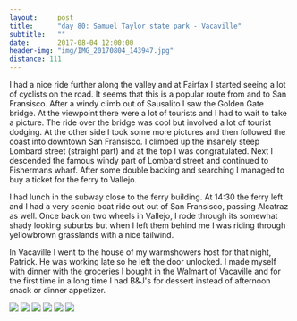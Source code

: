 ```yaml
---
layout:     post
title:      "day 80: Samuel Taylor state park - Vacaville"
subtitle:   ""
date:       2017-08-04 12:00:00
header-img: "img/IMG_20170804_143947.jpg"
distance: 111
---
```


I had a nice ride further along the valley and at Fairfax I started seeing a lot of cyclists on the road.
It seems that this is a popular route from and to San Fransisco.
After a windy climb out of Sausalito I saw the Golden Gate bridge.
At the viewpoint there were a lot of tourists and I had to wait to take a picture.
The ride over the bridge was cool but involved a lot of tourist dodging.
At the other side I took some more pictures and then followed the coast into downtown San Fransisco.
I climbed up the insanely steep Lombard street (straight part) and at the top I was congratulated.
Next I descended the famous windy part of Lombard street and continued to Fishermans wharf.
After some double backing and searching I managed to buy a ticket for the ferry to Vallejo.

I had lunch in the subway close to the ferry building.
At 14:30 the ferry left and I had a very scenic boat ride out out of San Fransisco, passing Alcatraz as well.
Once back on two wheels in Vallejo, I rode through its somewhat shady looking suburbs but when I left them behind me I was riding through yellowbrown grasslands with a nice tailwind.

In Vacaville I went to the house of my warmshowers host for that night, Patrick.
He was working late so he left the door unlocked.
I made myself with dinner with the groceries I bought in the Walmart of Vacaville and for the first time in a long time I had B&J's for dessert instead of afternoon snack or dinner appetizer.


<img src="{{ site.baseurl }}/img/IMG_20170804_094912.jpg">
<span class="caption text-muted"></span>

<img src="{{ site.baseurl }}/img/IMG_20170804_100508.jpg">
<span class="caption text-muted"></span>

<img src="{{ site.baseurl }}/img/IMG_20170804_101449.jpg">
<span class="caption text-muted"></span>

<img src="{{ site.baseurl }}/img/IMG_20170804_102954.jpg">
<span class="caption text-muted"></span>

<img src="{{ site.baseurl }}/img/IMG_20170804_111240.jpg">
<span class="caption text-muted"></span>

<img src="{{ site.baseurl }}/img/IMG_20170804_143424.jpg">
<span class="caption text-muted"></span>
